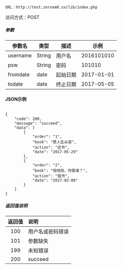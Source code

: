 
```
URL：http://test.zeroxm0.cn/lib/index.php
```
访问方式：POST

##### 参数
参数名     | 类型    |  描述  |示例
---|---|---|---
|username|String|用户名|2016101010|
|psw|String|密码|101010|
|fromdate|date|起始日期|2017-01-01|
|todate|date|终止日期|2017-05-05|


#### JSON示例
```

{
    "code": 200,
    "message": "succeed",
    "data": [
        {
            "order": "1",
            "book": "愿人生从容",
            "action": "还书",
            "date": "2017-05-29"
        },
        {
            "order": "2",
            "book": "哈哈哈，你是谁？",
            "action": "借书",
            "date": "2017-02-08"
        }
    ]
}

```

##### 返回值说明
|返回值    |说明         |
|:-------------:|:-------------|
|100	   |用户名或密码错误	 |
|101	   |参数缺失	 |
|199        |未知错误|
|200       |succeed	 |